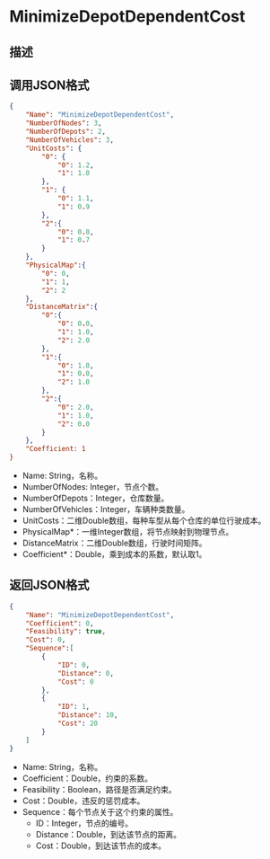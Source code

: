 # MinimizeDepotDependentCost

## 描述

## 调用JSON格式

```json
{
	"Name": "MinimizeDepotDependentCost",
	"NumberOfNodes": 3,
	"NumberOfDepots": 2,
	"NumberOfVehicles": 3,
	"UnitCosts": {
		"0": {
			"0": 1.2,
			"1": 1.0
		},
		"1": {
			"0": 1.1,
			"1": 0.9
		},
		"2":{
			"0": 0.8,
			"1": 0.7
		}
	},
	"PhysicalMap":{
		"0": 0,
		"1": 1,
		"2": 2
	},
	"DistanceMatrix":{ 
		"0":{
			"0": 0.0,
			"1": 1.0,
			"2": 2.0
		},
		"1":{
			"0": 1.0,
			"1": 0.0,
			"2": 1.0
		},
		"2":{
			"0": 2.0,
			"1": 1.0,
			"2": 0.0
		}
	},
	"Coefficient: 1
}
```
* Name: String，名称。
* NumberOfNodes: Integer，节点个数。
* NumberOfDepots：Integer，仓库数量。
* NumberOfVehicles：Integer，车辆种类数量。
* UnitCosts：二维Double数组，每种车型从每个仓库的单位行驶成本。
* PhysicalMap\*：一维Integer数组，将节点映射到物理节点。
* DistanceMatrix：二维Double数组，行驶时间矩阵。
* Coefficient\*：Double，乘到成本的系数，默认取1。


## 返回JSON格式

```json
{
	"Name": "MinimizeDepotDependentCost",
	"Coefficient": 0,
	"Feasibility": true,
	"Cost": 0,
	"Sequence":[
		{
			"ID": 0,
			"Distance": 0,
			"Cost": 0
		},
		{
			"ID": 1,
			"Distance": 10,
			"Cost": 20
		}
	]
}
```

* Name: String，名称。
* Coefficient：Double，约束的系数。
* Feasibility：Boolean，路径是否满足约束。
* Cost：Double，违反的惩罚成本。
* Sequence：每个节点关于这个约束的属性。
	+ ID：Integer，节点的编号。
	+ Distance：Double，到达该节点的距离。
	+ Cost：Double，到达该节点的成本。


